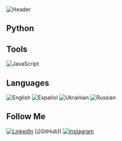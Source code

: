 ![Header](https://github.com/render89/render89/blob/main/Image2.png)

## Python

## Tools
![JavaScript](https://img.shields.io/badge/-JavaScript-maroon?style=for-the-badge&logo=JavaScript&logoColor=yellow)

## Languages
![English](https://img.shields.io/badge/-English-maroon?style=for-the-badge)
![Español](https://img.shields.io/badge/-Español-maroon?style=for-the-badge)
![Ukrainian](https://img.shields.io/badge/-Ukrainian-maroon?style=for-the-badge)
![Russian](https://img.shields.io/badge/-Russian-maroon?style=for-the-badge)

## Follow Me
[![LinkedIn](https://img.shields.io/badge/-LinkedIn-maroon?style=for-the-badge&logo=linkedIn&logoColor=blue)](https://www.linkedin.com/in/renderf/)
[¡[GitHub](
[![Instagram](https://img.shields.io/badge/-Instagram-maroon?style=for-the-badge&logo=instagram&logoColor=yellow)](https://www.instagram.com/antonfanin/)

